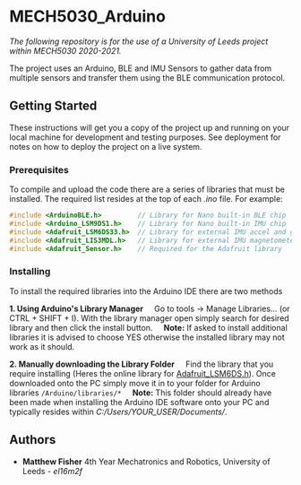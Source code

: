 # MECH5030_Arduino
*The following repository is for the use of a University of Leeds project within MECH5030 2020-2021.*

The project uses an Arduino, BLE and IMU Sensors to gather data from multiple sensors and transfer them using the BLE communication protocol.

## Getting Started

These instructions will get you a copy of the project up and running on your local machine for development and testing purposes. See deployment for notes on how to deploy the project on a live system.

### Prerequisites

To compile and upload the code there are a series of libraries that must be installed. The required list resides at the top of each *.ino* file. For example:

```c
#include <ArduinoBLE.h>         // Library for Nano built-in BLE chip
#include <Arduino_LSM9DS1.h>    // Library for Nano built-in IMU chip
#include <Adafruit_LSM6DS33.h>  // Library for external IMU accel and gyro chip
#include <Adafruit_LIS3MDL.h>   // Library for external IMU magnetometer chip
#include <Adafruit_Sensor.h>    // Required for the Adafruit library
```
### Installing

To install the required libraries into the Arduino IDE there are two methods

**1. Using Arduino's Library Manager**
&nbsp;&nbsp;&nbsp;&nbsp;Go to tools -> Manage Libraries... (or CTRL + SHIFT + I). With the library manager open simply search for desired library and then click the install button.
&nbsp;&nbsp;&nbsp;&nbsp;**Note:** If asked to install additional libraries it is advised to choose YES otherwise the installed library may not work as it should.
   
**2. Manually downloading the Library Folder**
&nbsp;&nbsp;&nbsp;&nbsp;Find the library that you require installing (Heres the online library for [Adafruit_LSM6DS.h](https://github.com/adafruit/Adafruit_LSM6DS)). Once downloaded onto the PC simply move it in to your folder for Arduino libraries `/Arduino/libraries/*`
&nbsp;&nbsp;&nbsp;&nbsp;**Note:** This folder should already have been made when installing the Arduino IDE software onto your PC and typically resides within *C:/Users/YOUR_USER/Documents/*.
## Authors

* **Matthew Fisher** 4th Year Mechatronics and Robotics, University of Leeds - *el16m2f*

